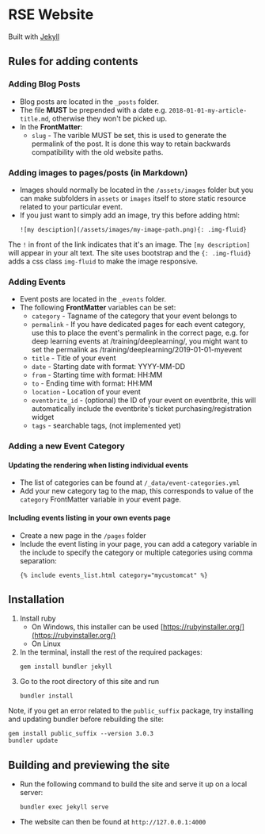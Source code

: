 # RSE Website

Built with [Jekyll](https://jekyllrb.com/)

## Rules for adding contents

### Adding Blog Posts

* Blog posts are located in the `_posts` folder. 
* The file **MUST** be prepended with a date e.g. `2018-01-01-my-article-title.md`, otherwise they won't be picked up.
* In the **FrontMatter**:
    * `slug` - The varible MUST be set, this is used to generate the permalink of the post. It is done this way to retain backwards compatibility with the old website paths.

### Adding images to pages/posts (in Markdown)
* Images should normally be located in the `/assets/images` folder but you can make subfolders in `assets` or `images` itself to store static resource related to your particular event.  
* If you just want to simply add an image, try this before adding html:
    ```
    ![my desciption](/assets/images/my-image-path.png){: .img-fluid}
    ```

The `!` in front of the link indicates that it's an image. The `[my description]` will appear in your alt text. 
The site uses bootstrap and the `{: .img-fluid}` adds a css class `img-fluid` to make the image responsive.

### Adding Events

* Event posts are located in the `_events` folder.
* The following **FrontMatter** variables can be set:
    * `category` - Tagname of the category that your event belongs to
    * `permalink` - If you have dedicated pages for each event category, use this to place the event's permalink in the correct page, e.g. for deep learning events at /training/deeplearning/, you might want to set the permalink as /training/deeplearning/2019-01-01-myevent 
    * `title` - Title of your event
    * `date` - Starting date with format: YYYY-MM-DD
    * `from` - Starting time with format: HH:MM
    * `to` - Ending time with format: HH:MM
    * `location`  - Location of your event
    * `eventbrite_id` - (optional) the ID of your event on eventbrite, this will automatically include the eventbrite's ticket purchasing/registration widget
    * `tags` - searchable tags, (not implemented yet)

### Adding a new Event Category

#### Updating the rendering when listing individual events
* The list of categories can be found at  `/_data/event-categories.yml`
* Add your new category tag to the map, this corresponds to value of the `category` FrontMatter variable in your event page. 

#### Including events listing in your own events page
* Create a new page in the `/pages` folder
* Include the event listing in your page, you can add a category variable in the include to specify the category or multiple categories using comma separation:
    ```
    {% include events_list.html category="mycustomcat" %}
    ```

## Installation

1. Install ruby
    * On Windows, this installer can be used [https://rubyinstaller.org/](https://rubyinstaller.org/)
    * On Linux 
1. In the terminal, install the rest of the required packages: 
   ```
   gem install bundler jekyll 
   ``` 
1. Go to the root directory of this site and run
    ```
    bundler install 
    ```

Note, if you get an error related to the `public_suffix` package, try installing and updating bundler before rebuilding the site:
```
gem install public_suffix --version 3.0.3
bundler update
```



## Building and previewing the site

* Run the following command to build the site and serve it up on a local server:
    ```
    bundler exec jekyll serve
    ```
* The website can then be found at `http://127.0.0.1:4000`
    


